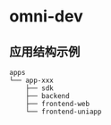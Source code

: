 # omni-dev


## 应用结构示例
```
apps
└── app-xxx
    ├── sdk
    ├── backend
    ├── frontend-web
    └── frontend-uniapp
```
